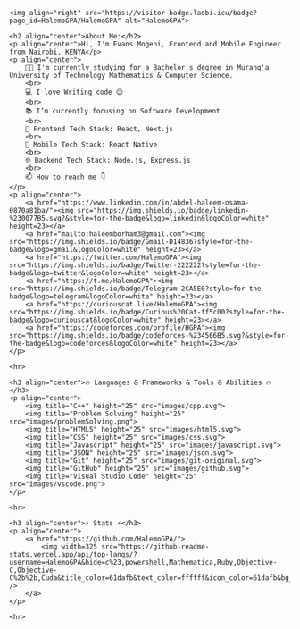 <!DOCTYPE html>
<html lang="en">

<head>
    <meta charset="UTF-8">
    <meta name="viewport" content="width=device-width, initial-scale=1.0">
    <title>Evans Mogeni - Frontend and Mobile Engineer</title>
    <style>
        /* Add your custom styles here */
    </style>
</head>

<body>

    <img align="right" src="https://visitor-badge.laobi.icu/badge?page_id=HalemoGPA/HalemoGPA" alt="HalemoGPA">

    <h2 align="center">About Me:</h2>
    <p align="center">Hi, I'm Evans Mogeni, Frontend and Mobile Engineer from Nairobi, KENYA</p>
    <p align="center">
        👨‍🎓 I'm currently studying for a Bachelor's degree in Murang'a University of Technology Mathematics & Computer Science.
        <br>
        💻 I love Writing code 😊
        <br>
        📚 I’m currently focusing on Software Development
        <br>
        🚀 Frontend Tech Stack: React, Next.js
        <br>
        📱 Mobile Tech Stack: React Native
        <br>
        🌐 Backend Tech Stack: Node.js, Express.js
        <br>
        📫 How to reach me 👇
    </p>
    <p align="center">
        <a href="https://www.linkedin.com/in/abdel-haleem-osama-0870a81ba/"><img src="https://img.shields.io/badge/linkedin-%230077B5.svg?&style=for-the-badge&logo=linkedin&logoColor=white" height=23></a>
        <a href="mailto:haleemborham3@gmail.com"><img src="https://img.shields.io/badge/Gmail-D14836?style=for-the-badge&logo=gmail&logoColor=white" height=23></a>
        <a href="https://twitter.com/HalemoGPA"><img src="https://img.shields.io/badge/Twitter-222222?style=for-the-badge&logo=twitter&logoColor=white" height=23></a>
        <a href="https://t.me/HalemoGPA"><img src="https://img.shields.io/badge/Telegram-2CA5E0?style=for-the-badge&logo=telegram&logoColor=white" height=23></a>
        <a href="https://curiouscat.live/HalemoGPA"><img src="https://img.shields.io/badge/Curious%20Cat-ff5c00?style=for-the-badge&logo=curiouscat&logoColor=white" height=23></a>
        <a href="https://codeforces.com/profile/HGPA"><img src="https://img.shields.io/badge/codeforces-%234566B5.svg?&style=for-the-badge&logo=codeforces&logoColor=white" height=23></a>
    </p>

    <hr>

    <h3 align="center">🔥 Languages & Frameworks & Tools & Abilities 🔥</h3>
    <p align="center">
        <img title="C++" height="25" src="images/cpp.svg">
        <img title="Problem Solving" height="25" src="images/problemSolving.png">
        <img title="HTML5" height="25" src="images/html5.svg">
        <img title="CSS" height="25" src="images/css.svg">
        <img title="Javascript" height="25" src="images/javascript.svg">
        <img title="JSON" height="25" src="images/json.svg">
        <img title="Git" height="25" src="images/git-original.svg">
        <img title="GitHub" height="25" src="images/github.svg">
        <img title="Visual Studio Code" height="25" src="images/vscode.png">
    </p>

    <hr>

    <h3 align="center">⚡ Stats ⚡</h3>
    <p align="center">
        <a href="https://github.com/HalemoGPA/">
            <img width=325 src="https://github-readme-stats.vercel.app/api/top-langs/?username=HalemoGPA&hide=c%23,powershell,Mathematica,Ruby,Objective-C,Objective-C%2b%2b,Cuda&title_color=61dafb&text_color=ffffff&icon_color=61dafb&bg_color=20232a&langs_count=8&layout=compact&border_color=61dafb&hide_border=true" />
        </a>
    </p>

    <hr>
</body>

</html>
